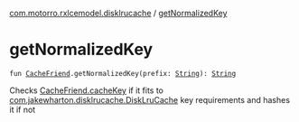 [com.motorro.rxlcemodel.disklrucache](index.md) / [getNormalizedKey](./get-normalized-key.md)

# getNormalizedKey

`fun `[`CacheFriend`](../com.motorro.rxlcemodel.base.service/-cache-friend/index.md)`.getNormalizedKey(prefix: `[`String`](https://kotlinlang.org/api/latest/jvm/stdlib/kotlin/-string/index.html)`): `[`String`](https://kotlinlang.org/api/latest/jvm/stdlib/kotlin/-string/index.html)

Checks [CacheFriend.cacheKey](../com.motorro.rxlcemodel.base.service/-cache-friend/cache-key.md) if it fits to [com.jakewharton.disklrucache.DiskLruCache](#) key
requirements and hashes it if not

